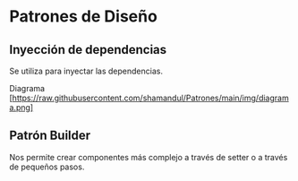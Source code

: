 # Patrones de Diseño

## Inyección de dependencias

Se utiliza para inyectar las dependencias.

Diagrama [https://raw.githubusercontent.com/shamandul/Patrones/main/img/diagrama.png]

## Patrón Builder

Nos permite crear componentes más complejo a través de setter o a través de pequeños pasos.
